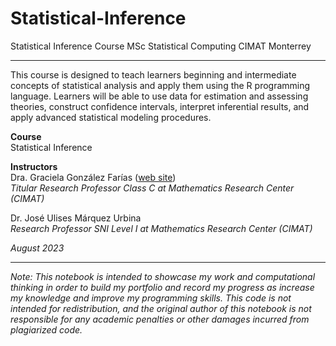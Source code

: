 # Statistical-Inference
Statistical Inference Course MSc Statistical Computing CIMAT Monterrey 

***

This course is designed to teach learners beginning and intermediate concepts of statistical analysis and apply them using the R programming language. Learners will be able to use data for estimation and assessing theories, construct confidence intervals, interpret inferential results, and apply advanced statistical modeling procedures.

**Course**\
Statistical Inference

**Instructors**\
Dra. Graciela González Farías ([web site](https://www.bioestadistica.com/curriculums/gfarias.html))\
_Titular Research Professor Class C at Mathematics Research Center (CIMAT)_

Dr. José Ulises Márquez Urbina\
_Research Professor SNI Level I at Mathematics Research Center (CIMAT)_

_August 2023_

***

_Note: This notebook is intended to showcase my work and computational thinking in order to build my portfolio and record my progress as increase my knowledge and improve my programming skills. This code is not intended for redistribution, and the original author of this notebook is not responsible for any academic penalties or other damages incurred from plagiarized code._
